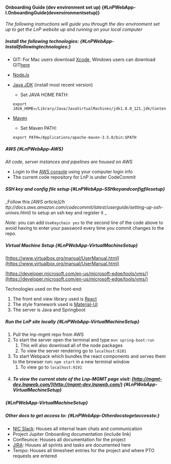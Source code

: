 #### Onboarding Guide  \(dev environment set up\) {#LnPWebApp-I.OnboardingGuide(devenvironmentsetup)}

_The following instructions will guide you through the dev environment set up to get the LnP website up and running on your local computer_

##### Install the following technologies: {#LnPWebApp-Installfollowingtechnologies:}

* GIT: For Mac users download [Xcode](https://developer.apple.com/xcode/), Windows users can download GIT[here](https://git-scm.com/download/win)
* [NodeJs](https://nodejs.org/en/download/)
* [Java JDK](http://www.oracle.com/technetwork/java/javase/downloads/index-jsp-138363.html) \(install most recent version\)

  * Set JAVA HOME PATH:

  ```
  export JAVA_HOME=/Library/Java/JavaVirtualMachines/jdk1.8.0_121.jdk/Contents/Home
  ```

* [Maven](https://maven.apache.org/install.html)

  * Set Maven PATH:

  ```
  export PATH=/Applications/apache-maven-3.5.0/bin:$PATH
  ```

##### AWS {#LnPWebApp-AWS}

_All code, server instances and pipelines are housed on AWS_

* Login to the [AWS console](https://aws.amazon.com/console/) using your computer login info 
* The current code repository for LnP is under CodeCommit



##### SSH key and config file setup {#LnPWebApp-SSHkeyandconfigfilesetup}

_Follow this _[_AWS article_](/h ttp://docs.aws.amazon.com/codecommit/latest/userguide/setting-up-ssh-unixes.html)_ to setup an ssh key and register it  _

_Note_: you can add `UseKeychain yes` to the second line of the code above to avoid having to enter your password every time you commit changes to the repo.

##### Virtual Machine Setup {#LnPWebApp-VirtualMachineSetup}

[https://www.virtualbox.org/manual/UserManual.html](https://www.virtualbox.org/manual/UserManual.html)

[https://developer.microsoft.com/en-us/microsoft-edge/tools/vms/](https://developer.microsoft.com/en-us/microsoft-edge/tools/vms/)

Technologies used on the front-end:

1. The front end view library used is [React](https://facebook.github.io/react/)
2. The style framework used is [Material-UI](http://www.material-ui.com/#/)
3. The server is Java and Springboot

##### Run the LnP site locally {#LnPWebApp-VirtualMachineSetup}

1. Pull the lnp-mgmt repo from AWS
2. To start the server open the terminal and type `mvn spring-boot:run`
   1. This will also download all of the node packages
   2. To view the server rendering go to `localhost:8181` 
3. To start Webpack which bundles the react components and serves them to the browser run: `npm start` in a new terminal window
   1. To view go to `localhost:9191` 
4. ##### To view the current state of the Lnp-MGMT page visit: [http://mgmt-dev.lnpweb.com/](http://mgmt-dev.lnpweb.com/) {#LnPWebApp-VirtualMachineSetup}

#####  {#LnPWebApp-VirtualMachineSetup}

##### Other docs to get access to: {#LnPWebApp-Otherdocstogetaccessto:}

* [NIC Slack](https://nic-inc.slack.com/): Houses all internal team chats and communication
* Project Jupiter Onboarding documentation \(include link\)
* Confleunce: Houses all documentation for the project 
* [JIRA](https://jira.texas.local/): Houses all sprints and tasks are documented here
* Tempo: Houses all timesheet entries for the project and where PTO requests are entered



